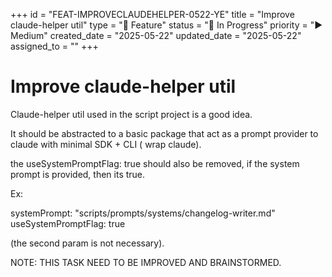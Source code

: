 +++
id = "FEAT-IMPROVECLAUDEHELPER-0522-YE"
title = "Improve claude-helper util"
type = "🌟 Feature"
status = "🔵 In Progress"
priority = "▶️ Medium"
created_date = "2025-05-22"
updated_date = "2025-05-22"
assigned_to = ""
+++

# Improve claude-helper util

Claude-helper util used in the script project is a good idea.

It should be abstracted to a basic package that act as a prompt provider to claude with minimal SDK + CLI ( wrap claude).

the useSystemPromptFlag: true should also be removed, if the system prompt is provided, then its true.

Ex:

systemPrompt: "scripts/prompts/systems/changelog-writer.md"
useSystemPromptFlag: true

(the second param is not necessary). 

NOTE: THIS TASK NEED TO BE IMPROVED AND BRAINSTORMED.
